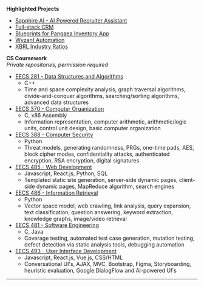**Highlighted Projects**

- [Sapphire AI - AI Powered Recruiter Assistant](https://github.com/elanrosen/sapphire-ai)
- [Full-stack CRM](https://github.com/elanrosen/full-stack-crm)
- [Blueprints for Pangaea Inventory App](https://github.com/elanrosen/BlueprintsInventoryApp)
- [Wyzant Automation](https://github.com/elanrosen/wyzant-automation)
- [XBRL Industry Ratios](https://github.com/elanrosen/xbrl-industry-ratios)


**CS Coursework**  
*Private repositories, permission required*

- [EECS 281 - Data Structures and Algorithms](https://github.com/earosen/EECS-281)
  - C++
  - Time and space complexity analysis, graph traversal algorithms, divide-and-conquer algorithms, searching/sorting algorithms, advanced data structures
- [EECS 370 - Computer Organization](https://github.com/earosen/EECS-370)
  - C, x86 Assembly
  - Information representation, computer arithmetic, arithmetic/logic units, control unit design, basic computer organization
- [EECS 388 - Computer Security](https://github.com/earosen/EECS-388)
  - Python
  - Threat models, generating randomness, PRGs, one-time pads, AES, block cipher modes, confidentiality attacks, authenticated encryption, RSA encryption, digital signatures
- [EECS 485 - Web Development](https://github.com/earosen/EECS-485)
  - Javascript, React.js, Python, SQL
  - Templated static site generation, server-side dynamic pages, client-side dynamic pages, MapReduce algorithm, search engines
- [EECS 486 - Information Retrieval](https://github.com/earosen/EECS-486)
  - Python
  - Vector space model, web crawling, link analysis, query expansion, text classification, question answering, keyword extraction, knowledge graphs, image/video retrieval
- [EECS 481 - Software Engineering](https://github.com/earosen/EECS-481)  
  - C, Java
  - Coverage testing, automated test case generation, mutation testing, defect detection via static analysis tools, debugging automation
- [EECS 493 - User Interface Development](https://github.com/earosen/EECS-493)  
  - Javascript, React.js, Vue.js, CSS/HTML
  - Conversational UI's, AJAX, MVC, Bootstrap, Figma, Storyboarding, heuristic evaluation, Google DialogFlow and AI-powered UI's
---
